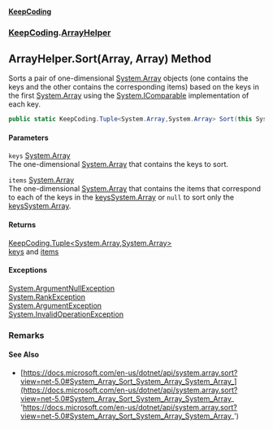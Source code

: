 #### [KeepCoding](index.md 'index')
### [KeepCoding](KeepCoding.md 'KeepCoding').[ArrayHelper](KeepCoding_ArrayHelper.md 'KeepCoding.ArrayHelper')
## ArrayHelper.Sort(Array, Array) Method
Sorts a pair of one-dimensional [System.Array](https://docs.microsoft.com/en-us/dotnet/api/System.Array 'System.Array') objects (one contains the keys and the other contains the corresponding items) based on the keys in the first [System.Array](https://docs.microsoft.com/en-us/dotnet/api/System.Array 'System.Array') using the [System.IComparable](https://docs.microsoft.com/en-us/dotnet/api/System.IComparable 'System.IComparable') implementation of each key.  
```csharp
public static KeepCoding.Tuple<System.Array,System.Array> Sort(this System.Array keys, System.Array items);
```
#### Parameters
<a name='KeepCoding_ArrayHelper_Sort(System_Array_System_Array)_keys'></a>
`keys` [System.Array](https://docs.microsoft.com/en-us/dotnet/api/System.Array 'System.Array')  
The one-dimensional [System.Array](https://docs.microsoft.com/en-us/dotnet/api/System.Array 'System.Array') that contains the keys to sort.
  
<a name='KeepCoding_ArrayHelper_Sort(System_Array_System_Array)_items'></a>
`items` [System.Array](https://docs.microsoft.com/en-us/dotnet/api/System.Array 'System.Array')  
The one-dimensional [System.Array](https://docs.microsoft.com/en-us/dotnet/api/System.Array 'System.Array') that contains the items that correspond to each of the keys in the [keys](KeepCoding_ArrayHelper_Sort(System_Array_System_Array).md#KeepCoding_ArrayHelper_Sort(System_Array_System_Array)_keys 'KeepCoding.ArrayHelper.Sort(System.Array, System.Array).keys')[System.Array](https://docs.microsoft.com/en-us/dotnet/api/System.Array 'System.Array') or `null` to sort only the [keys](KeepCoding_ArrayHelper_Sort(System_Array_System_Array).md#KeepCoding_ArrayHelper_Sort(System_Array_System_Array)_keys 'KeepCoding.ArrayHelper.Sort(System.Array, System.Array).keys')[System.Array](https://docs.microsoft.com/en-us/dotnet/api/System.Array 'System.Array').
  
#### Returns
[KeepCoding.Tuple&lt;](KeepCoding_Tuple_T1_T2_.md 'KeepCoding.Tuple&lt;T1,T2&gt;')[System.Array](https://docs.microsoft.com/en-us/dotnet/api/System.Array 'System.Array')[,](KeepCoding_Tuple_T1_T2_.md 'KeepCoding.Tuple&lt;T1,T2&gt;')[System.Array](https://docs.microsoft.com/en-us/dotnet/api/System.Array 'System.Array')[&gt;](KeepCoding_Tuple_T1_T2_.md 'KeepCoding.Tuple&lt;T1,T2&gt;')  
[keys](KeepCoding_ArrayHelper_Sort(System_Array_System_Array).md#KeepCoding_ArrayHelper_Sort(System_Array_System_Array)_keys 'KeepCoding.ArrayHelper.Sort(System.Array, System.Array).keys') and [items](KeepCoding_ArrayHelper_Sort(System_Array_System_Array).md#KeepCoding_ArrayHelper_Sort(System_Array_System_Array)_items 'KeepCoding.ArrayHelper.Sort(System.Array, System.Array).items')
#### Exceptions
[System.ArgumentNullException](https://docs.microsoft.com/en-us/dotnet/api/System.ArgumentNullException 'System.ArgumentNullException')  
[System.RankException](https://docs.microsoft.com/en-us/dotnet/api/System.RankException 'System.RankException')  
[System.ArgumentException](https://docs.microsoft.com/en-us/dotnet/api/System.ArgumentException 'System.ArgumentException')  
[System.InvalidOperationException](https://docs.microsoft.com/en-us/dotnet/api/System.InvalidOperationException 'System.InvalidOperationException')  
### Remarks
#### See Also
- [https://docs.microsoft.com/en-us/dotnet/api/system.array.sort?view=net-5.0#System_Array_Sort_System_Array_System_Array_](https://docs.microsoft.com/en-us/dotnet/api/system.array.sort?view=net-5.0#System_Array_Sort_System_Array_System_Array_ 'https://docs.microsoft.com/en-us/dotnet/api/system.array.sort?view=net-5.0#System_Array_Sort_System_Array_System_Array_')
